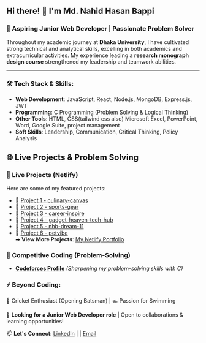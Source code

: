 ## Hi there! 👋 I'm Md. Nahid Hasan Bappi

### 🚀 Aspiring Junior Web Developer | Passionate Problem Solver

Throughout my academic journey at **Dhaka University**, I have cultivated strong technical and analytical skills, excelling in both academics and extracurricular activities. My experience leading a **research monograph design course** strengthened my leadership and teamwork abilities.

---

### 🛠 Tech Stack & Skills:
- **Web Development**: JavaScript, React, Node.js, MongoDB, Express.js, JWT  
- **Programming**: C Programming (Problem Solving & Logical Thinking)  
- **Other Tools**: HTML, CSS(tailwind css also) Microsoft Excel, PowerPoint, Word, Google Suite, project management 
- **Soft Skills**: Leadership, Communication, Critical Thinking, Policy Analysis  


## 🌐 Live Projects & Problem Solving

### 🚀 Live Projects (Netlify)
Here are some of my featured projects:  
- 🔹 [Project 1 - culinary-canvas](https://culinary-canvas-kitchen.netlify.app/)
- 🔹 [Project 2 - sports-gear](https://sports-gear.netlify.app/) 
- 🔹 [Project 3 - career-inspire](https://career-inspire.netlify.app/)  
- 🔹 [Project 4 - gadget-heaven-tech-hub](https://gadget-heaven-tech-hub.netlify.app/)  
- 🔹 [Project 5 - nhb-dream-11](https://nhb-dream-11.netlify.app/)  
- 🔹 [Project 6 - petvibe](https://petvibe.netlify.app/)  
➡ **View More Projects**: [My Netlify Portfolio](https://app.netlify.com/teams/nbappi13/sites)  

### 🔢 Competitive Coding (Problem-Solving)
- **[Codeforces Profile](https://codeforces.com/profile/nahidbappi13)** _(Sharpening my problem-solving skills with C)_  


### ⚡ Beyond Coding:
🏏 Cricket Enthusiast (Opening Batsman) | 🏊 Passion for Swimming  

📌 **Looking for a Junior Web Developer role** | Open to collaborations & learning opportunities!  

📫 **Let's Connect**: [LinkedIn](https://www.linkedin.com/in/nahid-bappi/) | | [Email](nahidbappi13@gmail.com)
